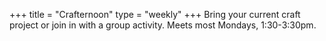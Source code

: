 +++
title = "Crafternoon"
type = "weekly"
+++
Bring your current craft project or join in with a group activity. Meets most Mondays, 1:30-3:30pm.
